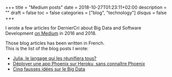 +++
title = "Medium posts"
date = 2018-10-27T01:23:11+02:00
description = ""
draft = false
toc = false
categories = ["blog", "technology"]
disqus = false
+++

I wrote a few articles for DernierCri about Big Data and Software Development [on Medium](https://blog.derniercri.io/@k0pernicus) in 2016 and 2018.

Those blog articles has been written in French.  
This is the list of the blog posts I wrote:

* [Julia, le langage qui les réunifiera tous?](https://blog.derniercri.io/julia-le-langage-qui-les-reunifiera-tous/)  
* [Déployer une app Phoenix sur Heroku, sans connaître Phoenix](https://blog.derniercri.io/deployer-une-app-phoenix-sur-heroku-sans-connaitre-phoenix/)
* [Cinq fausses idées sur le Big Data](https://blog.derniercri.io/fausse-idees-sur-le-big-data/)
